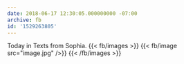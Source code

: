 ```yaml
---
date: 2018-06-17 12:30:05.000000000 -07:00
archive: fb
id: '1529263805'
---
```


Today in Texts from Sophia.
{{< fb/images >}}
{{< fb/image src="image.jpg" />}}
{{< /fb/images >}}
